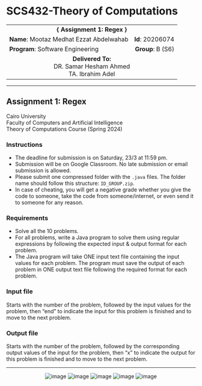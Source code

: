 # SCS432-Theory of Computations

<div align="center">
  <table width="100%">
    <tr>
      <td colspan="2" align="center"><strong>{ Assignment 1: Regex }</strong></td>
    </tr>
    <tr>
      <td align="left"><strong>Name</strong>: Mootaz Medhat Ezzat Abdelwahab</td>
      <td align="right"><strong>Id</strong>: 20206074</td>
    </tr>
    <tr>
      <td align="left"><strong>Program</strong>: Software Engineering</td>
      <td align="right"><strong>Group</strong>: B (S6)</td>
    </tr>
    <tr>
      <td align="center" colspan="2"><strong>Delivered To:</strong><br>DR. Samar Hesham Ahmed<br>TA. Ibrahim Adel</td>
    </tr>
  </table>
</div>

---

## Assignment 1: Regex

Cairo University  
Faculty of Computers and Artificial Intelligence  
Theory of Computations Course (Spring 2024) 

### Instructions

- The deadline for submission is on Saturday, 23/3 at 11:59 pm.
- Submission will be on Google Classroom. No late submission or email submission is allowed.
- Please submit one compressed folder with the `.java` files. The folder name should follow this structure: `ID_GROUP.zip`.
- In case of cheating, you will get a negative grade whether you give the code to someone, take the code from someone/internet, or even send it to someone for any reason.

### Requirements

- Solve all the 10 problems.
- For all problems, write a Java program to solve them using regular expressions by following the expected input & output format for each problem.
- The Java program will take ONE input text file containing the input values for each problem. The program must save the output of each problem in ONE output text file following the required format for each problem.

### Input file

Starts with the number of the problem, followed by the input values for the problem, then “end” to indicate the input for this problem is finished and to move to the next problem.

### Output file

Starts with the number of the problem, followed by the corresponding output values of the input for the problem, then “x” to indicate the output for this problem is finished and to move to the next problem.

---

<div align="center">
  <img src="https://github.com/user-attachments/assets/e2311b00-faf4-4912-aa1b-1b3df9e20cb4" alt="image">
  <img src="https://github.com/user-attachments/assets/935d9505-f884-49f6-a136-b7e5683fa93e" alt="image">
  <img src="https://github.com/user-attachments/assets/4c0b36e7-1c5c-4512-a13f-b58fef605112" alt="image">
  <img src="https://github.com/user-attachments/assets/b2e6ff5f-01f3-4c4b-b266-8e026f2d2140" alt="image">
  <img src="https://github.com/user-attachments/assets/2aa00685-1ee0-4d31-a2ce-ca58a0756fb1" alt="image">
</div>
